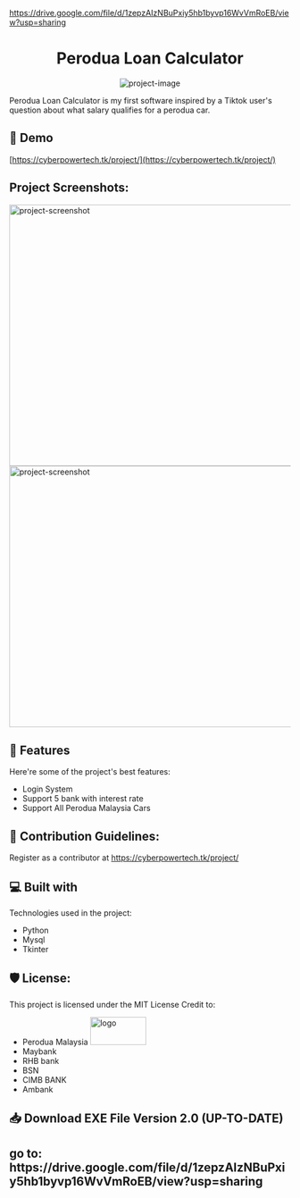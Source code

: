 https://drive.google.com/file/d/1zepzAIzNBuPxiy5hb1byvp16WvVmRoEB/view?usp=sharing<h1 align="center" id="title">Perodua Loan Calculator</h1>

<p align="center"><img src="https://socialify.git.ci/rafik7704/Perodua-Loan-Calculator/image?font=KoHo&issues=1&language=1&logo=https%3A%2F%2Fmedia.discordapp.net%2Fattachments%2F798068595607339028%2F1036974666927046706%2F77041.png%3Fwidth%3D868%26height%3D500&name=1&owner=1&pattern=Circuit%20Board&pulls=1&stargazers=1&theme=Dark" alt="project-image"></p>

<p id="description">Perodua Loan Calculator is my first software inspired by a Tiktok user's question about what salary qualifies for a perodua car.</p>

<h2>🚀 Demo</h2>

[https://cyberpowertech.tk/project/](https://cyberpowertech.tk/project/)

<h2>Project Screenshots:</h2>

<img src="https://media.discordapp.net/attachments/798068595607339028/1039887652930986045/Artboard_14x.png?width=662&amp;height=468" alt="project-screenshot" width="662" height="468/">

<img src="https://media.discordapp.net/attachments/798068595607339028/1036683638181482546/database.png?width=662&amp;height=468" alt="project-screenshot" width="662" height="468/">

  
  
<h2>🧐 Features</h2>

Here're some of the project's best features:

*   Login System
*   Support 5 bank with interest rate
*   Support All Perodua Malaysia Cars

<h2>🍰 Contribution Guidelines:</h2>

Register as a contributor at https://cyberpowertech.tk/project/

  
  
<h2>💻 Built with</h2>

Technologies used in the project:

*   Python
*   Mysql
*   Tkinter

<h2>🛡️ License:</h2>

This project is licensed under the MIT License
Credit to:
*   Perodua Malaysia <img src="https://seeklogo.com/images/P/Perodua-logo-FB920DD411-seeklogo.com.png" alt="logo"  width="100" height="50/">
*   Maybank
*   RHB bank
*   BSN
*   CIMB BANK
*   Ambank
<h2>📥 Download EXE File Version 2.0 (UP-TO-DATE)<h2>
go to:
https://drive.google.com/file/d/1zepzAIzNBuPxiy5hb1byvp16WvVmRoEB/view?usp=sharing